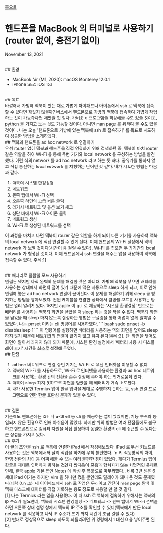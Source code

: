 [홈으로](/)
# 핸드폰을 MacBook 의 터미널로 사용하기(router 없이, 충전기 없이)
November 13, 2021

<br/>
## 환경

- MacBook Air (M1, 2020): macOS Monterey 12.0.1
- iPhone SE2: iOS 15.1

<br/>
## 목표

<br/>
바깥에서 가방에 맥북이 있는 채로 가볍게 아이패드나 아이폰에서 ssh 로 맥북에 접속할 수 있다면 재밌지 않을까? 버스에서 핸드폰으로 가방의 맥북에 접속하여 가볍게 작업하는 것이 가능하다면 재밌을 것 같다. 가벼운 c 프로그램을 작성해볼 수도 있을 것이고, python 을 가지고 노는 것도 가능할 것이다. 아니면 man page 를 뒤적여 볼 수도 있을 것이다. 나는 오늘 '핸드폰으로 가방에 있는 맥북에 ssh 로 접속하기' 를 목표로 시도하여 성공한 방법을 소개하겠다.

<br/>
## 맥북과 핸드폰을 ad hoc network 로 연결하기

<br/>
우선 router 없이 맥북과 핸드폰을 직접 연결하기 위해 검색하던 중, 맥북이 마치 router 같은 역할을 하여 Wi-Fi 를 통해 주변 기기와 local network 를 구성하는 방법을 발견했다. 이런 식의 network 를 ad hoc network 라고 하는 듯 하다. 공유기를 통하지 않고 직접 통신하는 local network 를 지칭하는 단어인 것 같다. 내가 시도한 방법은 다음과 같다.

1. 맥북의 시스템 환경설정
2. 네트워크
3. 왼쪽 탭에서 Wi-Fi 선택
4. 오른쪽 하단의 고급 버튼 클릭
5. 레거시 네트워크 및 옵션 보기 체크
6. 상단 바에서 Wi-Fi 아이콘 클릭
7. 네트워크 생성
8. Wi-Fi 로 생성된 네트워크를 선택

이 과정을 마치고 나면 맥북이 router 같은 역할을 하게 되어 다른 기기를 사용하여 맥북의 local network 에 직접 연결할 수 있게 된다. 이제 핸드폰의 Wi-Fi 설정에서 맥의 network 가 보일 것이다(시간이 좀 걸릴 수 있다). Wi-Fi 를 잡으면 두 기기간의 local network 가 형성된 것이다. 이제 핸드폰에서 ssh 연결을 해주는 앱을 사용하여 맥북에 접속할 수 있다.[주석:1]

<br/>
## 배터리로 클램쉘 모드 사용하기

<br/>
연결은 됐지만 아직 완벽히 문제를 해결한 것은 아니다. 가방에 맥북을 넣으면 배터리를 사용하는 상태에서 화면이 덮여 있기 때문에 맥은 자동으로 sleep 하게 되고, 이로 인해 연결해 놓은 ad hoc network 연결이 끊어진다. 이 문제를 해결하기 위해 sleep 을 방지하는 방법을 알아보았다. 전원 케이블을 연결한 상태에서 클램쉘 모드를 사용하는 방법은 널리 알려져 있다. 하지만 apple 이 gui 로 제공하는 '시스템 환경설정' 만으로는 배터리를 사용하는 맥북의 화면을 덮었을 때 sleep 하는 것을 막을 수 없다. 맥북의 화면을 덮었을 때 sleep 하지 않도록 설정하는 방법은 구글링을 통해 어렵지 않게 알아낼 수 있었다. 나는 pmset 이라는 cli 명령어를 사용하였다.
``` bash
sudo pmset -b disablesleep 1
```
이 명령어를 실행하면 배터리를 사용하는 맥의 화면을 덮어도 sleep 하지 않기 때문에 네트워크의 연결이 끊기지 않고 유지 된다[주석:2]. 단, 화면을 덮어도 화면이 알아서 꺼지지 않게 되기 때문에, 시스템 환경 설정에서 '배터리 사용 시 디스플레이 끄기' 시간을 최소로 설정해 주었다.

<br/>
## 단점

1. ad hoc 네트워크로 연결 중인 기기는 Wi-Fi 로 무선 인터넷을 이용할 수 없다.
2. 맥북의 Wi-Fi 를 사용하므로, Wi-Fi 로 인터넷을 사용하는 환경과 ad hoc 네트워크를 사용하는 환경 간의 전환을 손수 설정해 주어야 하는 번거로움이 있다.
3. 맥북이 sleep 하지 못하므로 화면을 닫았을 때 배터리가 계속 소모된다.
4. 내가 사용한 Termius 앱이 한글 입력을 제대로 수행하지 못하는 등, ssh 연결 프로그램으로 인한 한글 호환성 문제가 있을 수 있다.

<br/>
## 결론

<br/>
기존에도 핸드폰에는 iSH 나 a-Shell 등 cli 를 제공하는 앱이 있었지만, 기능 부족과 통일되지 않은 환경으로 인해 아쉬움이 많았다. 하지만 위의 방법은 여러 단점들에도 불구하고 핸드폰만으로 컴퓨터 자원을 직접 활용하여 동일한 환경의 cli 에 접근할 수 있다는 큰 장점을 가지고 있다.

<br/>
## 후기

<br/>
이 글의 초안을 ssh 로 맥북에 연결한 iPad 에서 작성해보았다. iPad 로 무선 키보드를 사용하는 것은 맥북에서와 달리 작업을 하기에 무척 불편했다. fn 키 작동방식의 차이, 한영 전환의 차이 등 어찌 해볼 수 없는 여러 불편한 점이 있었다. 게다가 Termius 앱이 한글을 제대로 입력하지 못하는 것인지 쌍자음이 모음과 합쳐지지 않는 치명적인 문제로 인해, 결국 apple 기본 앱인 Notes 에 작성 후 복붙으로 마무리했다.. 비록 3년 넘은 6 세대 iPad 이기는 하지만, vim 을 하나만 켰을 뿐인데도 딜레이가 꽤나 큰 것도 문제였다(대략 0.n 초). 내 아이패드에서 ssh 로 작업은 무리이고 간단히 man page 탐색 및 맥북 디스크에 데이터를 직접 기록하는 용도 정도로 사용할 만 할 것 같다.

<br/>
[1] 나는 Termius 라는 앱을 사용했다. 이 때 ssh 로 맥북에 접속하기 위해서는 맥북의 ip 주소가 필요한데, 맥북의 시스템 환경설정 -> 네트워크 -> 왼쪽 탭에서 Wi-Fi 선택을 하면 오른쪽 상태 설명 창에서 맥북의 IP 주소를 확인할 수 있다(맥북에서 만든 local network 를 적용하고 나서 IP 주소가 뜨기 까지 시간이 조금 걸릴 수 있다)<br/>
[2] 반대로 정상적으로 sleep 하도록 되돌리려면 위 명령에서 1 대신 0 을 넣어주면 된다.

